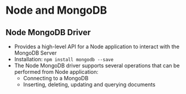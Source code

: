 # Node and MongoDB
## Node MongoDB Driver
- Provides a high-level API for a Node application to interact with the MongoDB Server
- Installation:
`npm install mongodb --save`
- The Node MongoDB driver supports several operations that can be performed from Node application:
    - Connecting to a MongoDB
    - Inserting, deleting, updating and querying documents

## 